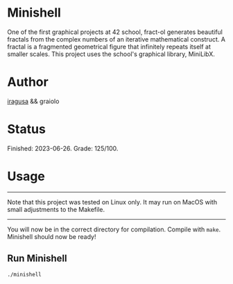 # Minishell
One of the first graphical projects at 42 school, fract-ol generates beautiful fractals from the complex numbers of an iterative mathematical construct. A fractal is a fragmented geometrical figure that infinitely repeats itself at smaller scales. This project uses the school's graphical library, MiniLibX.

# Author
[iragusa](https://github.com/IvanaRagusa) && graiolo

# Status
Finished: 2023-06-26. Grade: 125/100.

# Usage

---

Note that this project was tested on Linux only. It may run on MacOS with small adjustments to the Makefile.

---

You will now be in the correct directory for compilation. Compile with ```make```. Minishell should now be ready!

## Run Minishell

```shell
./minishell
```

